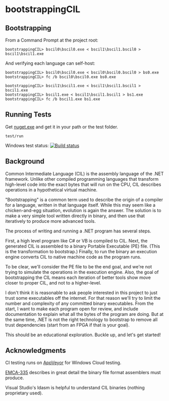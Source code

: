 bootstrappingCIL
================

Bootstrapping
-------------

From a Command Prompt at the project root:

    bootstrappingCIL> bscil0\bscil0.exe < bscil1\bscil1.bscil0 > bscil1\bscil1.exe
    
And verifying each language can self-host:

    bootstrappingCIL> bscil0\bscil0.exe < bscil0\bscil0.bscil0 > bs0.exe
    bootstrappingCIL> fc /b bscil0\bscil0.exe bs0.exe
    
    bootstrappingCIL> bscil1\bscil1.exe < bscil1\bscil1.bscil1 > bscil1.exe
    bootstrappingCIL> bscil1.exe < bscil1\bscil1.bscil1 > bs1.exe
    bootstrappingCIL> fc /b bscil1.exe bs1.exe


Running Tests
-------------

Get [nuget.exe](http://nuget.org/nuget.exe) and get it in your path or the test folder.

    test/run

Windows test status: [![Build status](https://ci.appveyor.com/api/projects/status/cnd0aqt66wc98ncm)](https://ci.appveyor.com/project/darthwalsh/bootstrappingcil)

Background
----------

Common Intermediate Language (CIL) is the assembly language of the .NET framework.
Unlike other compiled programming languages that transform high-level code into the exact bytes that will run on the CPU,
 CIL describes operations in a hypothetical virtual machine.
 
"Bootstrapping" is a common term used to describe the origin of a compiler for a language, written in that language itself.
While this may seem like a chicken-and-egg situation, evolution is again the answer.
The solution is to make a very simple tool written directly in binary, and then use that iteratively to produce more advanced tools.

The process of writing and running a .NET program has several steps.

First, a high level program like C# or VB is compiled to CIL.
Next, the generated CIL is assembled to a binary Portable Executable (PE) file. (This is the transformation to bootstrap.)
Finally, to run the binary an execution engine converts CIL to native machine code as the program runs.

To be clear, we'll consider the PE file to be the end goal, and we're not trying to simulate the operations in the execution engine. Also, the goal of bootstrapping the CIL means each iteration of better tools show move closer to proper CIL, and not to a higher-level.

I don't think it is reasonable to ask people interested in this project to just trust some executables off the internet.
For that reason we'll try to limit the number and complexity of any committed binary executables.
From the start, I want to make each program open for review, and include documentation to explain what all the bytes of the program are doing.
But at the same time, .NET is not the right technology to bootstrap to remove all trust dependencies (start from an FPGA if that is your goal).

This should be an educational exploration. Buckle up, and let's get started!


Acknowledgments
---------------

CI testing runs on [AppVeyor](http://www.appveyor.com/) for Windows Cloud testing.

[EMCA-335](http://www.ecma-international.org/publications/files/ECMA-ST/ECMA-335.pdf) describes in great detail the binary file format assemblers must produce.

Visual Studio's ldasm is helpful to understand CIL binaries (nothing proprietary used).
